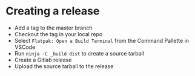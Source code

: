 <!-- SPDX-License-Identifier: CC-BY-SA-4.0 -->
<!-- Copyright 2024 Casper Meijn <casper@meijn.net> -->

# Creating a release
- Add a tag to the master branch
- Checkout the tag in your local repo
- Select `Flatpak: Open a Build Terminal` from the Command Pallette in VSCode
- Run `ninja -C _build dist` to create a source tarball
- Create a Gitlab release
- Upload the source tarball to the release
